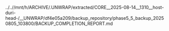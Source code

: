 ../..//mnt/h/ARCHIVE/.UNWRAP/extracted/CORE__2025-08-14__1310__host-duri-head-/__UNWRAP/df4e05a209/backup_repository/phase5_5_backup_20250805_103800/BACKUP_COMPLETION_REPORT.md